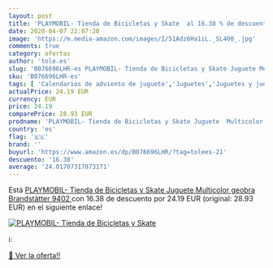 ```yaml
---
layout: post
title: 'PLAYMOBIL- Tienda de Bicicletas y Skate  al 16.38 % de descuento'
date: 2020-04-07 22:07:20
image: 'https://m.media-amazon.com/images/I/51Adz6Ha1iL._SL400_.jpg'
comments: true
category: ofertas
author: 'tole.es'
slug: 'B076696LHR-es PLAYMOBIL- Tienda de Bicicletas y Skate Juguete Multicolor...'
sku: 'B076696LHR-es'
tags: [ 'Calendarios de adviento de juguete','Juguetes','Juguetes y juegos','Muñecos y figuras','Playsets de figuras de juguete para niños','playmobil-', ]
actualPrice: 24.19 EUR
currency: EUR
price: 24.19
comparePrice: 28.93 EUR
prodname: 'PLAYMOBIL- Tienda de Bicicletas y Skate Juguete  Multicolor  geobra Brandstätter 9402 '
country: 'es'
flag: '🇪🇸'
brand: ''
buyurl: 'https://www.amazon.es/dp/B076696LHR/?tag=tolees-21'
descuento: '16.38'
average: '24.01707317073171'
---
```


Está [PLAYMOBIL- Tienda de Bicicletas y Skate Juguete  Multicolor  geobra Brandstätter 9402 ](https://www.amazon.es/dp/B076696LHR/?tag=tolees-21) con 16.38 de descuento por 24.19 EUR (original: 28.93 EUR) en el siguiente enlace!

[![PLAYMOBIL- Tienda de Bicicletas y Skate ](https://m.media-amazon.com/images/I/51Adz6Ha1iL._SL400_.jpg)](https://www.amazon.es/dp/B076696LHR/?tag=tolees-21)

ℹ️:


[🛒 Ver la oferta!!](https://www.amazon.es/dp/B076696LHR/?tag=tolees-21)
